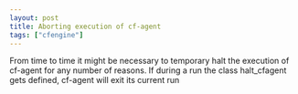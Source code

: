 ```yaml
---
layout: post
title: Aborting execution of cf-agent
tags: ["cfengine"]
---
```

From time to time it might be necessary to temporary halt the
execution of cf-agent for any number of reasons. If during a run
the class halt_cfagent gets defined, cf-agent will exit its current
run

<script src="https://gist.github.com/skreuzer/00629d18c444db52df46.js"></script>
